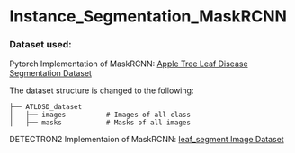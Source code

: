 # Instance_Segmentation_MaskRCNN

### Dataset used:

Pytorch Implementation of MaskRCNN:
[Apple Tree Leaf Disease Segmentation Dataset](https://www.scidb.cn/en/detail?dataSetId=0e1f57004db842f99668d82183afd578&dataSetType=personal)

The dataset structure is changed to the following:

    ├── ATLDSD_dataset      
    │   ├── images          # Images of all class
    │   ├── masks           # Masks of all images

DETECTRON2 Implementaion of MaskRCNN:
[leaf_segment Image Dataset](https://universe.roboflow.com/fpt-vl85s/leaf_segment/dataset/2)


